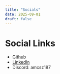 ```yaml
---
title: "Socials"
date: 2025-09-01
draft: false
---
```

# Social Links

- [Github](https://github.com/amcsz)
- [LinkedIn](https://www.linkedin.com/in/samuel-chow-5a8b942b1/)
- Discord: amcsz187